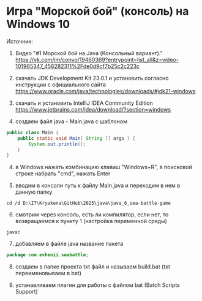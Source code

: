# Игра "Морской бой" (консоль) на Windows 10

Источник:
1. Видео "#1 Морской бой на Java (Консольный вариант)."
   https://vk.com/im/convo/19460369?entrypoint=list_all&z=video-101965347_456282311%2Fde0d9cf7b25c2c223c

1. скачать JDK Development Kit 23.0.1 и установить согласно инструкции с официального сайта 
https://www.oracle.com/java/technologies/downloads/#jdk21-windows

2. скачать и установить IntelliJ IDEA Community Edition 
https://www.jetbrains.com/idea/download/?section=windows

3. создаем файл java - Main.java с шаблоном

```java
public class Main {
    public static void Main( String [] args ) {
        System.out.println();
    }
}
```

4. в Windows нажать комбинацию клавиш "Windows+R", в поисковой строке набрать "cmd", нажать Enter

5. вводим в консоли путь к файлу Main.java и переходим в нем в данную папку

```
cd /d D:\IT\Kryakena\GitHub\2025\java\java_6_sea-battle-game
```

6. смотрим через консоль, есть ли компилятор, если нет, то возвращаемся к пункту 1 (настройка переменной среды)

```
javac
```

7. добавляем в файле java название пакета

```java
package com.evhenii.seabattle;
```

8. создаем в папке проекта txt файл и называем build.bat (txt переименовываем в bat)

9. устанавливаем плагин для работы с файлом bat (Batch Scripts Support)

